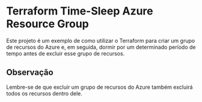# Terraform Time-Sleep Azure Resource Group

Este projeto é um exemplo de como utilizar o Terraform para criar um grupo de recursos do Azure e, em seguida, dormir por um determinado período de tempo antes de excluir esse grupo de recursos.

## Observação

Lembre-se de que excluir um grupo de recursos do Azure também excluirá todos os recursos dentro dele.
